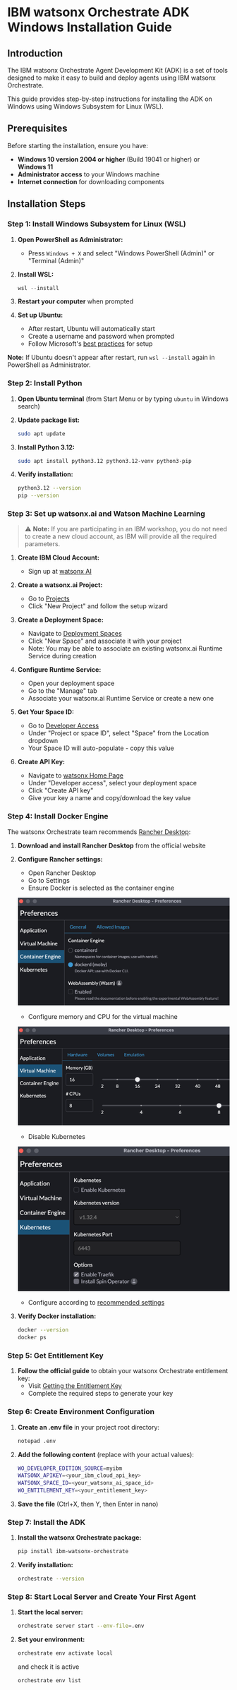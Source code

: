 # IBM watsonx Orchestrate ADK Windows Installation Guide

## Introduction

The IBM watsonx Orchestrate Agent Development Kit (ADK) is a set of tools designed to make it easy to build and deploy agents using IBM watsonx Orchestrate.

This guide provides step-by-step instructions for installing the ADK on Windows using Windows Subsystem for Linux (WSL).

## Prerequisites

Before starting the installation, ensure you have:

- **Windows 10 version 2004 or higher** (Build 19041 or higher) or **Windows 11**
- **Administrator access** to your Windows machine
- **Internet connection** for downloading components

## Installation Steps

### Step 1: Install Windows Subsystem for Linux (WSL)

1. **Open PowerShell as Administrator:**
   - Press `Windows + X` and select "Windows PowerShell (Admin)" or "Terminal (Admin)"

2. **Install WSL:**
   ```powershell
   wsl --install
   ```

3. **Restart your computer** when prompted

4. **Set up Ubuntu:**
   - After restart, Ubuntu will automatically start
   - Create a username and password when prompted
   - Follow Microsoft's [best practices](https://learn.microsoft.com/en-us/windows/wsl/setup/environment#set-up-your-linux-username-and-password) for setup

**Note:** If Ubuntu doesn't appear after restart, run `wsl --install` again in PowerShell as Administrator.

### Step 2: Install Python

1. **Open Ubuntu terminal** (from Start Menu or by typing `ubuntu` in Windows search)

2. **Update package list:**
   ```bash
   sudo apt update
   ```

3. **Install Python 3.12:**
   ```bash
   sudo apt install python3.12 python3.12-venv python3-pip
   ```

4. **Verify installation:**
   ```bash
   python3.12 --version
   pip --version
   ```

### Step 3: Set up watsonx.ai and Watson Machine Learning

> ⚠️ **Note:** If you are participating in an IBM workshop, you do not need to create a new cloud account, as IBM will provide all the required parameters.

1. **Create IBM Cloud Account:**
   - Sign up at [watsonx AI](https://eu-de.dataplatform.cloud.ibm.com/registration/stepone)

2. **Create a watsonx.ai Project:**
   - Go to [Projects](https://dataplatform.cloud.ibm.com/projects/?context=wx)
   - Click "New Project" and follow the setup wizard

3. **Create a Deployment Space:**
   - Navigate to [Deployment Spaces](https://dataplatform.cloud.ibm.com/ml-runtime/spaces?context=wx)
   - Click "New Space" and associate it with your project
   - Note: You may be able to associate an existing watsonx.ai Runtime Service during creation

4. **Configure Runtime Service:**
   - Open your deployment space
   - Go to the "Manage" tab
   - Associate your watsonx.ai Runtime Service or create a new one

5. **Get Your Space ID:**
   - Go to [Developer Access](https://dataplatform.cloud.ibm.com/developer-access?context=wx)
   - Under "Project or space ID", select "Space" from the Location dropdown
   - Your Space ID will auto-populate - copy this value

6. **Create API Key:**
   - Navigate to [watsonx Home Page](https://dataplatform.cloud.ibm.com/wx/home?context=wx)
   - Under "Developer access", select your deployment space
   - Click "Create API key"
   - Give your key a name and copy/download the key value

### Step 4: Install Docker Engine

The watsonx Orchestrate team recommends [Rancher Desktop](https://rancherdesktop.io/):

1. **Download and install Rancher Desktop** from the official website

2. **Configure Rancher settings:**
   - Open Rancher Desktop
   - Go to Settings
   - Ensure Docker is selected as the container engine
   

   ![container-engine.png](images/container-engine.png)

   - Configure memory and CPU for the virtual machine

   ![vm.png](images/vm.png)

   - Disable Kubernetes

   ![k8s.png](images/k8s.png)

   - Configure according to [recommended settings](https://github.ibm.com/WatsonOrchestrate/wxo-clients/blob/main/_docs/recommended-docker-settings/rancher-settings.md)

3. **Verify Docker installation:**
   ```bash
   docker --version
   docker ps
   ```

### Step 5: Get Entitlement Key

1. **Follow the official guide** to obtain your watsonx Orchestrate entitlement key:
   - Visit [Getting the Entitlement Key](https://developer.watson-orchestrate.ibm.com/getting_started/wxOde_setup#getting-the-entitlement-key)
   - Complete the required steps to generate your key

### Step 6: Create Environment Configuration

1. **Create an .env file** in your project root directory:
   ```bash
   notepad .env
   ```

2. **Add the following content** (replace with your actual values):
   ```bash
   WO_DEVELOPER_EDITION_SOURCE=myibm
   WATSONX_APIKEY=<your_ibm_cloud_api_key>
   WATSONX_SPACE_ID=<your_watsonx_ai_space_id>
   WO_ENTITLEMENT_KEY=<your_entitlement_key>
   ```

3. **Save the file** (Ctrl+X, then Y, then Enter in nano)

### Step 7: Install the ADK

1. **Install the watsonx Orchestrate package:**
   ```bash
   pip install ibm-watsonx-orchestrate
   ```

2. **Verify installation:**
   ```bash
   orchestrate --version
   ```

### Step 8: Start Local Server and Create Your First Agent

1. **Start the local server:**
   ```bash
   orchestrate server start --env-file=.env
   ```

2. **Set your environment:**
   ```bash
   orchestrate env activate local
   ```
   and check it is active
   ```bash
   orchestrate env list
   ```